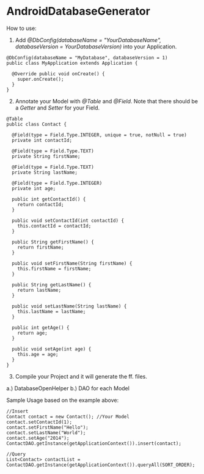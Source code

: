AndroidDatabaseGenerator
========================

How to use:

1. Add _@DbConfig(databaseName = "YourDatabaseName", databaseVersion = YourDatabaseVersion)_ into your Application.

```
@DbConfig(databaseName = "MyDatabase", databaseVersion = 1)
public class MyApplication extends Application {

  @Override public void onCreate() {
    super.onCreate();
  }
}
```

2. Annotate your Model with _@Table_ and _@Field_. Note that there should be a _Getter_ and _Setter_ for your Field.

```
@Table
public class Contact {

  @Field(type = Field.Type.INTEGER, unique = true, notNull = true)
  private int contactId;

  @Field(type = Field.Type.TEXT)
  private String firstName;

  @Field(type = Field.Type.TEXT)
  private String lastName;

  @Field(type = Field.Type.INTEGER)
  private int age;

  public int getContactId() {
    return contactId;
  }

  public void setContactId(int contactId) {
    this.contactId = contactId;
  }

  public String getFirstName() {
    return firstName;
  }

  public void setFirstName(String firstName) {
    this.firstName = firstName;
  }

  public String getLastName() {
    return lastName;
  }

  public void setLastName(String lastName) {
    this.lastName = lastName;
  }

  public int getAge() {
    return age;
  }

  public void setAge(int age) {
    this.age = age;
  }
}

```

3. Compile your Project and it will generate the ff. files.
  
  a.) DatabaseOpenHelper
  b.) DAO for each Model
  
  
Sample Usage based on the example above:

```
//Insert
Contact contact = new Contact(); //Your Model
contact.setContactId(1);
contact.setFirstName("Hello");
contact.setLastName("World");
contact.setAge("2014");
ContactDAO.getInstance(getApplicationContext()).insert(contact);

//Query
List<Contact> contactList = ContactDAO.getInstance(getApplicationContext()).queryAll(SORT_ORDER);
```
